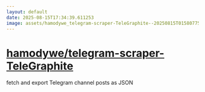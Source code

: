 ```yaml
---
layout: default
date: 2025-08-15T17:34:39.611253
image: assets/hamodywe_telegram-scraper-TeleGraphite--20250815T015807754--cropped.png
---
```


# [hamodywe/telegram-scraper-TeleGraphite](https://github.com/hamodywe/telegram-scraper-TeleGraphite)

fetch and export Telegram channel posts as JSON
